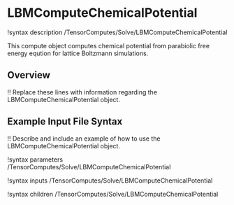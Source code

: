 # LBMComputeChemicalPotential

!syntax description /TensorComputes/Solve/LBMComputeChemicalPotential

This compute object computes chemical potential from parabiolic free energy eqution for lattice Boltzmann simulations.

## Overview

!! Replace these lines with information regarding the LBMComputeChemicalPotential object.

## Example Input File Syntax

!! Describe and include an example of how to use the LBMComputeChemicalPotential object.

!syntax parameters /TensorComputes/Solve/LBMComputeChemicalPotential

!syntax inputs /TensorComputes/Solve/LBMComputeChemicalPotential

!syntax children /TensorComputes/Solve/LBMComputeChemicalPotential
